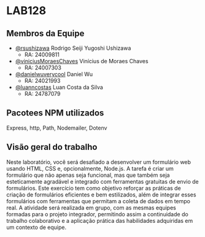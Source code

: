 # LAB128



## Membros da Equipe

- [@rsushizawa](https://github.com/rsushizawa) Rodrigo Seiji Yugoshi Ushizawa
    - RA: 24009811
- [@viniciusMoraesChaves](https://github.com/viniciusMoraesChaves) Vinícius de Moraes Chaves
    - RA: 24007303
- [@danielwuverycool](https://github.com/danielwuverycool) Daniel Wu
    - RA: 24021993
- [@luanncostas](https://github.com/luanncostas) Luan Costa da Silva
    - RA: 24787079
  
## Pacotees NPM utilizados
Express, http, Path, Nodemailer, Dotenv

## Visão geral do trabalho

Neste laboratório, você será desafiado a desenvolver um formulário web usando HTML, CSS e,
opcionalmente, Node.js. A tarefa é criar um formulário que não apenas seja funcional, mas que também seja
esteticamente agradável e integrado com ferramentas gratuitas de envio de formulários. Este exercício tem
como objetivo reforçar as práticas de criação de formulários eficientes e bem estilizados, além de integrar esses
formulários com ferramentas que permitam a coleta de dados em tempo real. A atividade será realizada em
grupo, com as mesmas equipes formadas para o projeto integrador, permitindo assim a continuidade do
trabalho colaborativo e a aplicação prática das habilidades adquiridas em um contexto de equipe.
